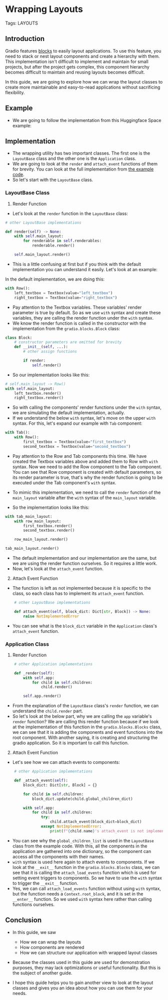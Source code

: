 # Wrapping Layouts

Tags: LAYOUTS

## Introduction

Gradio features [blocks](https://www.gradio.app/docs/blocks) to easily layout applications. To use this feature, you need to stack or nest layout components and create a hierarchy with them. This implementation isn't difficult to implement and maintain for small projects, but after the project gets complex, this component hierarchy becomes difficult to maintain and reusing layouts becomes difficult.

In this guide, we are going to explore how we can wrap the layout classes to create more maintainable and easy-to-read applications without sacrificing flexibility.

## Example

- We are going to follow the implementation from this Huggingface Space example:

<gradio-app
space="WoWoWoWololo/wrapping-layouts">
</gradio-app>

## Implementation

- The wrapping utility has two important classes. The first one is the ```LayoutBase``` class and the other one is the ```Application``` class.
- We are going to look at the ```render``` and ```attach_event``` functions of them for brevity. You can look at the full implementation from [the example code](https://huggingface.co/spaces/WoWoWoWololo/wrapping-layouts/blob/main/app.py).
- So let's start with the ```LayoutBase``` class.

### LayoutBase Class

1. Render Function

- Let's look at the ```render``` function in the ```LayoutBase``` class:

```python
# other LayoutBase implementations

def render(self) -> None:
    with self.main_layout:
        for renderable in self.renderables:
            renderable.render()

    self.main_layout.render()
```

- This is a little confusing at first but if you think with the default implementation you can understand it easily. Let's look at an example:

In the default implementation, we are doing this:

```python
with Row():
    left_textbox = Textbox(value="left_textbox")
    right_textbox = Textbox(value="right_textbox")
```

- Pay attention to the Textbox variables. These variables' render parameter is true by default. So as we use ```with``` syntax and create these variables, they are calling the render function under the ```with``` syntax.
- We know the render function is called in the constructor with the implementation from the ```gradio.blocks.Block``` class:

```python
class Block:
    # constructor parameters are omitted for brevity
    def __init__(self, ...):
        # other assign functions 

        if render:
            self.render()
```

- So our implementation looks like this:

```python
# self.main_layout -> Row()
with self.main_layout:
    left_textbox.render()
    right_textbox.render()
```

- So with calling the components' render functions under the ```with``` syntax, we are simulating the default implementation, actually.
- If we understand the below ```with``` syntax, let's move on the upper ```with``` syntax. For this, let's expand our example with ```Tab``` component:

```python
with Tab():
    with Row():
        first_textbox = Textbox(value="first_textbox")
        second_textbox = Textbox(value="second_textbox")
```

- Pay attention to the Row and Tab components this time. We have created the Textbox variables above and added them to Row with ```with``` syntax. Now we need to add the Row component to the Tab component. You can see that Row component is created with default parameters, so its render parameter is true, that's why the render function is going to be executed under the Tab component's ```with``` syntax.
- To mimic this implementation, we need to call the ```render``` function of the ```main_layout``` variable after the ```with``` syntax of the ```main_layout``` variable.

- So the implementation looks like this:

```python
with tab_main_layout:
    with row_main_layout:
        first_textbox.render()
        second_textbox.render()

    row_main_layout.render()

tab_main_layout.render()
```

- The default implementation and our implementation are the same, but we are using the render function ourselves. So it requires a little work.
- Now, let's look at the ```attach_event``` function.

2. Attach Event Function

- The function is left as not implemented because it is specific to the class, so each class has to implement its `attach_event` function.

```python
    # other LayoutBase implementations

    def attach_event(self, block_dict: Dict[str, Block]) -> None:
        raise NotImplementedError
```

- You can see what is the ```block_dict``` variable in the ```Application``` class's ```attach_event``` function.

### Application Class

1. Render Function

```python
    # other Application implementations

    def _render(self):
        with self.app:
            for child in self.children:
                child.render()

        self.app.render()
```

- From the explanation of the ```LayoutBase``` class's ```render``` function, we can understand the ```child.render``` part.
- So let's look at the below part, why we are calling the ```app``` variable's ```render``` function? We are calling this render function because if we look at the implementation of this function in the ```gradio.blocks.Blocks``` class, we can see that it is adding the components and event functions into the root component. With another saying, it is creating and structuring the gradio application. So it is important to call this function.

2. Attach Event Function

- Let's see how we can attach events to components:

```python
    # other Application implementations

    def _attach_event(self):
        block_dict: Dict[str, Block] = {}

        for child in self.children:
            block_dict.update(child.global_children_dict)

        with self.app:
            for child in self.children:
                try:
                    child.attach_event(block_dict=block_dict)
                except NotImplementedError:
                    print(f"{child.name}'s attach_event is not implemented")
```

- You can see why the ```global_children_list``` is used in the ```LayoutBase``` class from the example code. With this, all the components in the application are gathered into one dictionary, so the component can access all the components with their names.
- ```with``` syntax is used here again to attach events to components. If we look at the ```__exit__``` function in the ```gradio.blocks.Blocks``` class, we can see that it is calling the ```attach_load_events``` function which is used for setting event triggers to components. So we have to use the ```with``` syntax to trigger the ```__exit__``` function.
- Yes, we can call ```attach_load_events``` function without using ```with``` syntax, but the function needs a ```Context.root_block```, and it is set in the ```__enter__``` function. So we used ```with``` syntax here rather than calling functions ourselves.

## Conclusion

- In this guide, we saw
  - How we can wrap the layouts
  - How components are rendered
  - How we can structure our application with wrapped layout classes

- Because the classes used in this guide are used for demonstration purposes, they may lack optimizations or useful functionality. But this is the subject of another guide.
- I hope this guide helps you to gain another view to look at the layout classes and gives you an idea about how you can use them for your needs.
